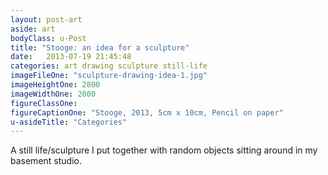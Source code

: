 ```yaml
---
layout: post-art
aside: art
bodyClass: u-Post
title: "Stooge: an idea for a sculpture"
date:   2013-07-19 21:45:48
categories: art drawing sculpture still-life
imageFileOne: "sculpture-drawing-idea-1.jpg"
imageHeightOne: 2800
imageWidthOne: 2000
figureClassOne:
figureCaptionOne: "Stooge, 2013, 5cm x 10cm, Pencil on paper"
u-asideTitle: "Categories"
---
```


A still life/sculpture I put together with random objects sitting around in my basement studio.